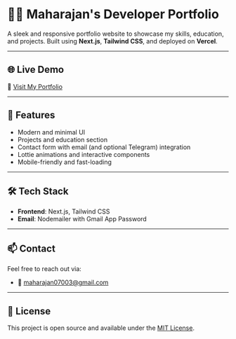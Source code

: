 # 🧑‍💻 Maharajan's Developer Portfolio

A sleek and responsive portfolio website to showcase my skills, education, and projects. Built using **Next.js**, **Tailwind CSS**, and deployed on **Vercel**.

---

## 🌐 Live Demo

🔗 [Visit My Portfolio](https://your-vercel-link.vercel.app)

---

## 🚀 Features

- Modern and minimal UI
- Projects and education section
- Contact form with email (and optional Telegram) integration
- Lottie animations and interactive components
- Mobile-friendly and fast-loading

---

## 🛠️ Tech Stack

- **Frontend**: Next.js, Tailwind CSS
- **Email**: Nodemailer with Gmail App Password

---

## 📫 Contact

Feel free to reach out via:

- 📧 [maharajan07003@gmail.com](mailto:maharajan07003@gmail.com)

---

## 🪪 License

This project is open source and available under the [MIT License](LICENSE).
